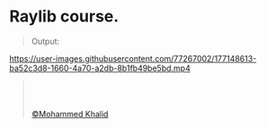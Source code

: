 # Raylib course.

> Output:
>
> <p align="center">
   https://user-images.githubusercontent.com/77267002/177148613-ba52c3d8-1660-4a70-a2db-8b1fb49be5bd.mp4
> </p>
> 
> <br>
> <br>
> <br>
> <a href="https://github.com/glULTRA" class="btn btn-primary"> &copy;Mohammed Khalid </a>

